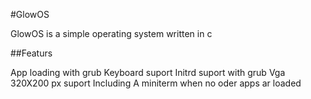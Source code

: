 #GlowOS

GlowOS is a simple operating system written in c

##Featurs

App loading with grub
Keyboard suport
Initrd suport with grub
Vga 320X200 px suport
Including A miniterm when no oder apps ar loaded
